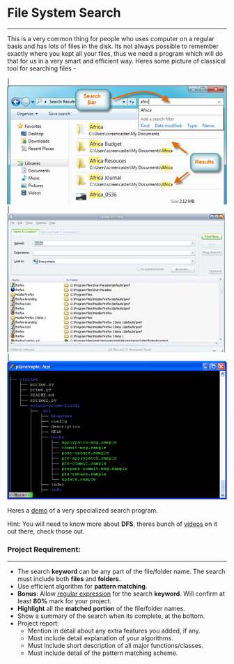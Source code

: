 # File System Search
- - - -
This is a very common thing for people who uses computer on a regular basis and has lots of files in the disk. Its not always possible to remember exactly where you kept all your files, thus we need a program which will do that for us in a very smart and efficient way. Heres some picture of classical tool for searching files - 

| ![Alt text](./sample1.jpg "Windows Native Search") | ![Alt text](./sample2.jpg "Specialized Software for Search") | ![Alt text](./sample3.png "tree Command in the Console")

Heres a [demo](https://www.youtube.com/watch?v=bRAoi32vakM) of a very specialized search program.

Hint: You will need to know more about **DFS**, theres bunch of [videos](https://www.youtube.com/results?search_query=depth+first+search) on it out there, check those out. 

### Project Requirement:
- - - -
* The search **keyword** can be any part of the file/folder name. The search must include both **files** and **folders**.
* Use efficient algorithm for **pattern matching**.
* **Bonus**: Allow [regular expression](http://www.regular-expressions.info/tutorial.html) for the search **keyword**. Will confirm at least **80%** mark for your project.
* **Highlight** all the **matched portion** of the file/folder names.
* Show a summary of the search when its complete, at the bottom.
* Project report:
    * Mention in detail about any extra features you added, if any.
    * Must include detail explanation of your algorithms.
    * Must include short description of all major functions/classes.
    * Must include detail of the pattern matching scheme.
